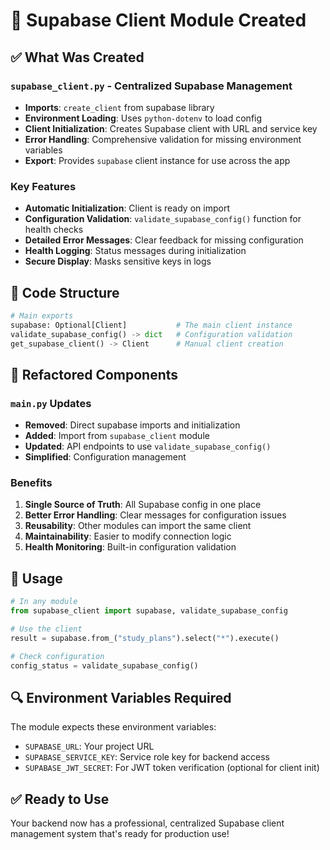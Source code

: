 # 🎯 Supabase Client Module Created

## ✅ What Was Created

### `supabase_client.py` - Centralized Supabase Management

- **Imports**: `create_client` from supabase library
- **Environment Loading**: Uses `python-dotenv` to load config
- **Client Initialization**: Creates Supabase client with URL and service key
- **Error Handling**: Comprehensive validation for missing environment variables
- **Export**: Provides `supabase` client instance for use across the app

### Key Features

- **Automatic Initialization**: Client is ready on import
- **Configuration Validation**: `validate_supabase_config()` function for health checks
- **Detailed Error Messages**: Clear feedback for missing configuration
- **Health Logging**: Status messages during initialization
- **Secure Display**: Masks sensitive keys in logs

## 🔧 Code Structure

```python
# Main exports
supabase: Optional[Client]           # The main client instance
validate_supabase_config() -> dict   # Configuration validation
get_supabase_client() -> Client      # Manual client creation
```

## 🔄 Refactored Components

### `main.py` Updates

- **Removed**: Direct supabase imports and initialization
- **Added**: Import from `supabase_client` module
- **Updated**: API endpoints to use `validate_supabase_config()`
- **Simplified**: Configuration management

### Benefits

1. **Single Source of Truth**: All Supabase config in one place
2. **Better Error Handling**: Clear messages for configuration issues
3. **Reusability**: Other modules can import the same client
4. **Maintainability**: Easier to modify connection logic
5. **Health Monitoring**: Built-in configuration validation

## 🚀 Usage

```python
# In any module
from supabase_client import supabase, validate_supabase_config

# Use the client
result = supabase.from_("study_plans").select("*").execute()

# Check configuration
config_status = validate_supabase_config()
```

## 🔍 Environment Variables Required

The module expects these environment variables:

- `SUPABASE_URL`: Your project URL
- `SUPABASE_SERVICE_KEY`: Service role key for backend access
- `SUPABASE_JWT_SECRET`: For JWT token verification (optional for client init)

## ✅ Ready to Use

Your backend now has a professional, centralized Supabase client management system that's ready for production use!
